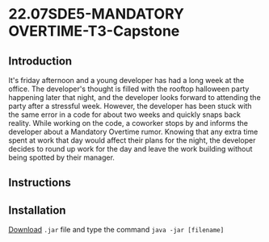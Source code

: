 # 22.07SDE5-MANDATORY OVERTIME-T3-Capstone
## Introduction
It's friday afternoon and a young developer has had a long week at the office.
The developer's thought is filled with the rooftop halloween party happening later that night, and the developer looks forward to attending the party after a stressful week.
However, the developer has been stuck with the same error in a code for about two weeks and quickly snaps back reality.
While working on the code, a coworker stops by and informs the developer about a Mandatory Overtime rumor. Knowing that any extra time spent at work that day 
would affect their plans for the night, the developer decides to round up work for the day and leave the work building without being spotted by their manager.

## Instructions

## Installation
<a href="">Download</a> ``.jar`` file  and type the command ``java -jar [filename]``

   
